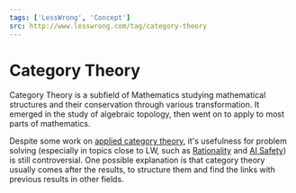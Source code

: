 ```yaml
---
tags: ['LessWrong', 'Concept']
src: http://www.lesswrong.com/tag/category-theory
---
```


# Category Theory
Category Theory is a subfield of Mathematics studying mathematical structures and their conservation through various transformation. It emerged in the study of algebraic topology, then went on to apply to most parts of mathematics.

Despite some work on [applied category theory](https://www.appliedcategorytheory.org/), it's usefulness for problem solving (especially in topics close to LW, such as [Rationality](https://www.lesswrong.com/tag/rationality) and [AI Safety](https://www.alignmentforum.org/)) is still controversial. One possible explanation is that category theory usually comes after the results, to structure them and find the links with previous results in other fields.

